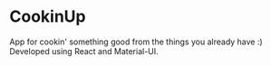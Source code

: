 # CookinUp
App for cookin' something good from the things you already have :)
Developed using React and Material-UI.
